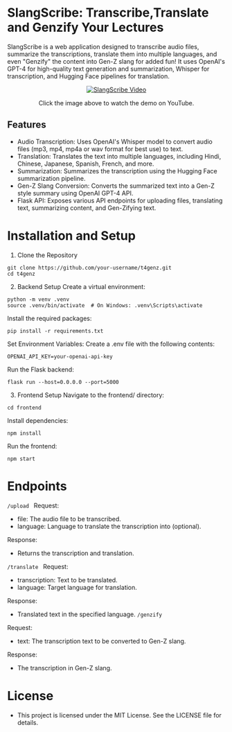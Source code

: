 # SlangScribe: Transcribe,Translate and Genzify Your Lectures

SlangScribe is a web application designed to transcribe audio files, summarize the transcriptions, translate them into multiple languages, and even "Genzify" the content into Gen-Z slang for added fun! It uses OpenAI's GPT-4 for high-quality text generation and summarization, Whisper for transcription, and Hugging Face pipelines for translation.

<div align="center">
  <a href="https://youtu.be/tu6YVaFL6Ps">
    <img src="https://img.youtube.com/vi/tu6YVaFL6Ps/0.jpg" alt="SlangScribe Video" style="width:70%, height:50%;">
  </a>
  <br>
  <p>Click the image above to watch the demo on YouTube.</p>
</div>

## Features
* Audio Transcription: Uses OpenAI's Whisper model to convert audio files (mp3, mp4, mp4a or wav format for best use) to text.
* Translation: Translates the text into multiple languages, including Hindi, Chinese, Japanese, Spanish, French, and more.
* Summarization: Summarizes the transcription using the Hugging Face summarization pipeline.
* Gen-Z Slang Conversion: Converts the summarized text into a Gen-Z style summary using OpenAI GPT-4 API.
* Flask API: Exposes various API endpoints for uploading files, translating text, summarizing content, and Gen-Zifying text.

# Installation and Setup
1. Clone the Repository
```
git clone https://github.com/your-username/t4genz.git
cd t4genz
```

2. Backend Setup
Create a virtual environment:
```
python -m venv .venv
source .venv/bin/activate  # On Windows: .venv\Scripts\activate

```
Install the required packages:
``` 
pip install -r requirements.txt
```
Set Environment Variables: Create a .env file with the following contents:
   ```
   OPENAI_API_KEY=your-openai-api-key
   ```
Run the Flask backend:
```
flask run --host=0.0.0.0 --port=5000 
```

3. Frontend Setup
Navigate to the frontend/ directory:
```
cd frontend
```
Install dependencies:
``` 
npm install
```
Run the frontend:
``` 
npm start
```

# Endpoints
```/upload ```
Request:

* file: The audio file to be transcribed.
* language: Language to translate the transcription into (optional).

Response:
* Returns the transcription and translation.

``` /translate  ```
 Request:

* transcription: Text to be translated.
* language: Target language for translation.

Response:
* Translated text in the specified language.
```/genzify ```

Request:
* text: The transcription text to be converted to Gen-Z slang.

Response:
* The transcription in Gen-Z slang.

# License
* This project is licensed under the MIT License. See the LICENSE file for details.



